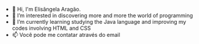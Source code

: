- 👋 Hi, I'm Elisângela Aragão.
- 👀 I’m interested in discovering more and more the world of programming 
- 🌱 I’m currently learning studying the Java language and improving my codes involving HTML and CSS
- 📫 Você pode me contatar através do email
  

<!---
Elisaragao/Elisaragao is a ✨ special ✨ repository because its `README.md` (this file) appears on your GitHub profile.
You can click the Preview link to take a look at your changes.
--->
